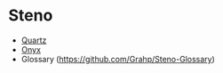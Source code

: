 # Steno

- [Quartz](quartz.md)
- [Onyx](onyx.md)
- Glossary (https://github.com/Grahp/Steno-Glossary)
